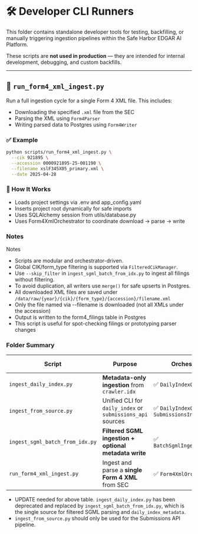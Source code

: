 # 🛠️ Developer CLI Runners

This folder contains standalone developer tools for testing, backfilling, or manually triggering ingestion pipelines within the Safe Harbor EDGAR AI Platform.

These scripts are **not used in production** — they are intended for internal development, debugging, and custom backfills.

---

## 📄 `run_form4_xml_ingest.py`

Run a full ingestion cycle for a single Form 4 XML file. This includes:

- Downloading the specified `.xml` file from the SEC
- Parsing the XML using `Form4Parser`
- Writing parsed data to Postgres using `Form4Writer`

### ✅ Example

```bash
python scripts/run_form4_xml_ingest.py \
  --cik 921895 \
  --accession 0000921895-25-001190 \
  --filename xslF345X05_primary.xml \
  --date 2025-04-28
```

### 🔧 How It Works
- Loads project settings via .env and app_config.yaml
- Inserts project root dynamically for safe imports
- Uses SQLAlchemy session from utils/database.py
- Uses Form4XmlOrchestrator to coordinate download → parse → write

### Notes
Notes
- Scripts are modular and orchestrator-driven.
- Global CIK/form_type filtering is supported via `FilteredCikManager`.
- Use `--skip_filter` in `ingest_sgml_batch_from_idx.py` to ingest all filings without filtering.
- To avoid duplication, all writers use `merge()` for safe upserts in Postgres.
- All downloaded XML files are saved under `/data/raw/{year}/{cik}/{form_type}/{accession}/filename.xml`
- Only the file named via --filename is downloaded (not all XMLs under the accession)
- Output is written to the form4_filings table in Postgres
- This script is useful for spot-checking filings or prototyping parser changes

### Folder Summary

| Script                               | Purpose                                                                 | Orchestrator(s) Used                                               | Populates `daily_index_metadata`? | Parses SGML?       |
|--------------------------------------|-------------------------------------------------------------------------|--------------------------------------------------------------------|-----------------------------------|--------------------|
| `ingest_daily_index.py`              | **Metadata-only ingestion** from `crawler.idx`                          | ✅ `DailyIndexOrchestrator`                                        | ✅ Yes                             | ❌ No               |
| `ingest_from_source.py`              | Unified CLI for `daily_index` or `submissions_api` sources              | ✅ `DailyIndexOrchestrator` or `SubmissionsIngestionOrchestrator` | ✅ Yes (for daily\_index)          | ❌ No               |
| `ingest_sgml_batch_from_idx.py`      | **Filtered SGML ingestion + optional metadata write**                   | ✅ `BatchSgmlIngestionOrchestrator`                                | ✅ If filtering is enabled         | ✅ Yes              |
| `run_form4_xml_ingest.py`           | Ingest and parse a **single Form 4 XML** from SEC                       | ✅ `Form4XmlOrchestrator`                                          | ❌                                 | ✅ Yes (XML only)   |

- UPDATE needed for above table. `ingest_daily_index.py` has been deprecated and replaced by `ingest_sgml_batch_from_idx.py`, which is the single source for filtered SGML parsing and `daily_index_metadata`.
- `ingest_from_source.py` should only be used for the Submissions API pipeline.